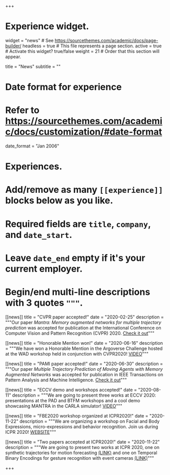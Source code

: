 +++
# Experience widget.
widget = "news"  # See https://sourcethemes.com/academic/docs/page-builder/
headless = true  # This file represents a page section.
active = true  # Activate this widget? true/false
weight = 21  # Order that this section will appear.

title = "News"
subtitle = ""

# Date format for experience
#   Refer to https://sourcethemes.com/academic/docs/customization/#date-format
date_format = "Jan 2006"

# Experiences.
#   Add/remove as many `[[experience]]` blocks below as you like.
#   Required fields are `title`, `company`, and `date_start`.
#   Leave `date_end` empty if it's your current employer.
#   Begin/end multi-line descriptions with 3 quotes `"""`.
[[news]]
  title = "CVPR paper accepted!"
  date = "2020-02-25"
  description = """Our paper <i>Mantra: Memory augmented networks for multiple trajectory prediction</i> was accepted for publication at the International Conference on Computer Vision and Pattern Recognition (CVPR) 2020. <a href="publication/mantra/">Check it out</a>"""

[[news]]
  title = "Honorable Mention won!"
  date = "2020-06-16"
  description = """We have won a Honorable Mention in the Argoverse Challenge hosted at the WAD workshop held in conjunction with CVPR2020! <a href="https://www.youtube.com/watch?v=Vcbj_peZT4Q&feature=youtu.be&t=1131">VIDEO</a>"""

[[news]]
  title = "PAMI paper accepted!"
  date = "2020-06-30"
  description = """Our paper <i>Multiple Trajectory Prediction of Moving Agents with Memory Augmented Networks</i> was accepted for publication in IEEE Transactions on Pattern Analysis and Machine Intelligence.
  <a href="publication/mantra_pami/">Check it out</a>"""

[[news]]
  title = "ECCV demo and workshops accepted!"
  date = "2020-08-11"
  description = """We are going to present three works at ECCV 2020: presentations at the PAD and BTFM workshops and a cool demo showcasing MANTRA in the CARLA simulator! <a href="https://www.youtube.com/watch?v=avgp-Wfr10E">VIDEO</a>"""

[[news]]
  title = "FBE2020 workshop organized at ICPR2020!"
  date = "2020-11-22"
  description = """We are organizing a workshop on Facial and Body Expressions, micro-expressions and behavior recognition. Join us during ICPR 2020! <a href="https://micc.unifi.it/FBE2020/">WEBSITE</a>"""

[[news]]
  title = "Two papers accepted at ICPR2020!"
  date = "2020-11-22"
  description = """We are going to present two works at ICPR 2020, one on synthetic trajectories for motion forecasting <a href="https://arxiv.org/abs/2010.08948">(LINK)</a> and one on Temporal Binary Encodings for gesture recognition with event cameras <a href="https://arxiv.org/abs/2010.08946">(LINK)</a>"""

+++
